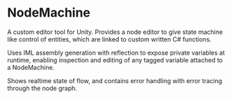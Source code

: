 # NodeMachine

A custom editor tool for Unity. Provides a node editor to give state machine like control of entities,
which are linked to custom written C# functions.

Uses IML assembly generation with reflection to expose private variables at runtime, enabling inspection and editing
of any tagged variable attached to a NodeMachine.

Shows realtime state of flow, and contains error handling with error tracing through the node graph.

